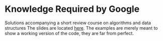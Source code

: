 Knowledge Required by Google
============================

Solutions accompanying a short review course on algorithms and data structures
The slides are located [here](https://docs.google.com/presentation/d/1PT8rqsZnfxWDQX1SLPesjsm5zDqqHOSYR2166_AB3Cg/edit?usp=sharing). The examples are merely meant to show a working version of the code, they are far from perfect.
